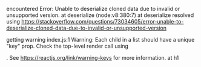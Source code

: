 encountered Error: Unable to deserialize cloned data due to invalid or unsupported version. at deserialize (node:v8:380:7) at deserialize
resolved using https://stackoverflow.com/questions/73034605/error-unable-to-deserialize-cloned-data-due-to-invalid-or-unsupported-version

getting warning 
index.js:1 Warning: Each child in a list should have a unique "key" prop.
Check the top-level render call using <div>. See https://reactjs.org/link/warning-keys for more information.
    at h1

    